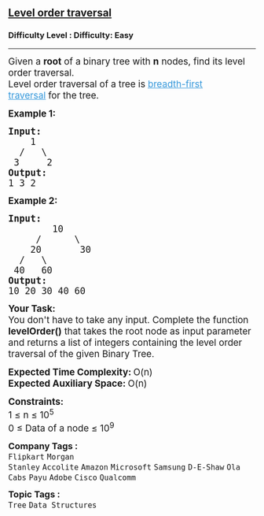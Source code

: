 <h2><a href="https://www.geeksforgeeks.org/problems/level-order-traversal/1?page=8&sortBy=submissions">Level order traversal</a></h2><h3>Difficulty Level : Difficulty: Easy</h3><hr><div class="problems_problem_content__Xm_eO"><p><span style="font-size: 14pt;">Given a <strong>root</strong> of a binary tree with <strong>n</strong> nodes, find its level order traversal.</span><br><span style="font-size: 14pt;">Level order traversal of a tree is <a href="http://www.geeksforgeeks.org/breadth-first-traversal-for-a-graph/"><span style="text-decoration: underline; color: #3598db;">breadth-first traversal</span></a>&nbsp;for the tree.</span></p>
<p><span style="font-size: 14pt;"><strong>Example 1:</strong></span></p>
<pre><span style="font-size: 14pt;"><strong>Input:
</strong>&nbsp;&nbsp;  1
 &nbsp;/&nbsp;&nbsp;&nbsp;\ 
&nbsp;3&nbsp;&nbsp;&nbsp;&nbsp; 2
<strong>Output:<br></strong>1 3 2
</span></pre>
<p><span style="font-size: 14pt;"><strong>Example 2:</strong></span></p>
<pre><span style="font-size: 14pt;"><strong>Input:
</strong>&nbsp;&nbsp;&nbsp;&nbsp;&nbsp; &nbsp; 10
 &nbsp;&nbsp;&nbsp; /&nbsp;&nbsp;&nbsp;&nbsp;&nbsp; \
 &nbsp;  20&nbsp;&nbsp;&nbsp;&nbsp;&nbsp;&nbsp; 30
&nbsp; /&nbsp;&nbsp; \
 40&nbsp;&nbsp; 60
<strong>Output:<br></strong>10 20 30 40 60
</span></pre>
<p><span style="font-size: 14pt;"><strong>Your Task:</strong></span><br><span style="font-size: 14pt;">You don't have to take any input. Complete the function <strong>levelOrder()</strong> that takes the root node&nbsp;as input parameter and returns a list of integers&nbsp;containing the level order traversal of the given Binary Tree.</span></p>
<p><span style="font-size: 14pt;"><strong>Expected Time Complexity: </strong>O(n)</span><br><span style="font-size: 14pt;"><strong>Expected Auxiliary Space:&nbsp;</strong>O(n)</span></p>
<p><span style="font-size: 14pt;"><strong>Constraints:</strong></span><br><span style="font-size: 14pt;">1 ≤ n ≤ 10<sup>5</sup></span><br><span style="font-size: 14pt;">0 ≤ Data of a node ≤ 10<sup>9</sup></span></p></div><p><span style=font-size:18px><strong>Company Tags : </strong><br><code>Flipkart</code>&nbsp;<code>Morgan Stanley</code>&nbsp;<code>Accolite</code>&nbsp;<code>Amazon</code>&nbsp;<code>Microsoft</code>&nbsp;<code>Samsung</code>&nbsp;<code>D-E-Shaw</code>&nbsp;<code>Ola Cabs</code>&nbsp;<code>Payu</code>&nbsp;<code>Adobe</code>&nbsp;<code>Cisco</code>&nbsp;<code>Qualcomm</code>&nbsp;<br><p><span style=font-size:18px><strong>Topic Tags : </strong><br><code>Tree</code>&nbsp;<code>Data Structures</code>&nbsp;